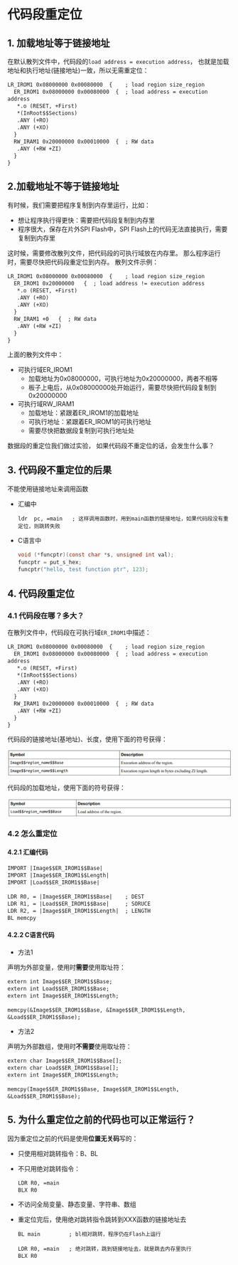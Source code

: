 # 代码段重定位

## 1. 加载地址等于链接地址
在默认散列文件中，代码段的`load address = execution address`，
也就是加载地址和执行地址(链接地址)一致，所以无需重定位：

```
LR_IROM1 0x08000000 0x00080000  {    ; load region size_region
  ER_IROM1 0x08000000 0x00080000  {  ; load address = execution address
   *.o (RESET, +First)
   *(InRoot$$Sections)
   .ANY (+RO)
   .ANY (+XO)
  }
  RW_IRAM1 0x20000000 0x00010000  {  ; RW data
   .ANY (+RW +ZI)
  }
}
```

##   2.加载地址不等于链接地址

有时候，我们需要把程序复制到内存里运行，比如：

* 想让程序执行得更快：需要把代码段复制到内存里
* 程序很大，保存在片外SPI Flash中，SPI Flash上的代码无法直接执行，需要复制到内存里

这时候，需要修改散列文件，把代码段的可执行域放在内存里。
那么程序运行时，需要尽快把代码段重定位到内存。
散列文件示例：

```
LR_IROM1 0x08000000 0x00080000  {    ; load region size_region
  ER_IROM1 0x20000000   {  ; load address != execution address
   *.o (RESET, +First)
   .ANY (+RO)
   .ANY (+XO)
  }
  RW_IRAM1 +0   {  ; RW data
   .ANY (+RW +ZI)
  }
}
```

上面的散列文件中：

* 可执行域ER_IROM1
  * 加载地址为0x08000000，可执行地址为0x20000000，两者不相等
  * 板子上电后，从0x08000000处开始运行，需要尽快把代码段复制到0x20000000
* 可执行域RW_IRAM1
  * 加载地址：紧跟着ER_IROM1的加载地址
  * 可执行地址：紧跟着ER_IROM1的可执行地址
  * 需要尽快把数据段复制到可执行地址处

数据段的重定位我们做过实验，
如果代码段不重定位的话，会发生什么事？



## 3. 代码段不重定位的后果

不能使用链接地址来调用函数

* 汇编中

  ```
  ldr  pc, =main   ; 这样调用函数时，用到main函数的链接地址，如果代码段没有重定位，则跳转失败
  ```


* C语言中

  ```c
  void (*funcptr)(const char *s, unsigned int val);
  funcptr = put_s_hex;
  funcptr("hello, test function ptr", 123);
  ```



## 4. 代码段重定位

### 4.1 代码段在哪？多大？

在散列文件中，代码段在可执行域`ER_IROM1`中描述：

```
LR_IROM1 0x08000000 0x00080000  {    ; load region size_region
  ER_IROM1 0x08000000 0x00080000  {  ; load address = execution address
   *.o (RESET, +First)
   *(InRoot$$Sections)
   .ANY (+RO)
   .ANY (+XO)
  }
  RW_IRAM1 0x20000000 0x00010000  {  ; RW data
   .ANY (+RW +ZI)
  }
}
```

代码段的链接地址(基地址)、长度，使用下面的符号获得：

![](lesson\relocate\005_text_section_execution_symbol.png)

代码段的加载地址，使用下面的符号获得：

![](lesson\relocate\006_text_section_load_symbol.png)



### 4.2 怎么重定位

#### 4.2.1 汇编代码

```
IMPORT |Image$$ER_IROM1$$Base|
IMPORT |Image$$ER_IROM1$$Length|
IMPORT |Load$$ER_IROM1$$Base|

LDR R0, = |Image$$ER_IROM1$$Base|    ; DEST
LDR R1, = |Load$$ER_IROM1$$Base|     ; SORUCE
LDR R2, = |Image$$ER_IROM1$$Length|  ; LENGTH
BL memcpy
```

#### 4.2.2 C语言代码

* 方法1

声明为外部变量，使用时**需要**使用取址符：

```
extern int Image$$ER_IROM1$$Base;
extern int Load$$ER_IROM1$$Base;
extern int Image$$ER_IROM1$$Length;

memcpy(&Image$$ER_IROM1$$Base, &Image$$ER_IROM1$$Length, &Load$$ER_IROM1$$Base);
```

* 方法2

声明为外部数组，使用时**不需要**使用取址符：

```
extern char Image$$ER_IROM1$$Base[];
extern char Load$$ER_IROM1$$Base[];
extern int Image$$ER_IROM1$$Length;

memcpy(Image$$ER_IROM1$$Base, Image$$ER_IROM1$$Length, &Load$$ER_IROM1$$Base);
```



## 5. 为什么重定位之前的代码也可以正常运行？

因为重定位之前的代码是使用**位置无关码**写的：

* 只使用相对跳转指令：B、BL

* 不只用绝对跳转指令：

  ```
  LDR R0, =main
  BLX R0
  ```

* 不访问全局变量、静态变量、字符串、数组

* 重定位完后，使用绝对跳转指令跳转到XXX函数的链接地址去

  ```
  BL main         ; bl相对跳转，程序仍在Flash上运行
  
  LDR R0, =main   ; 绝对跳转，跳到链接地址去，就是跳去内存里执行
  BLX R0
  ```

  